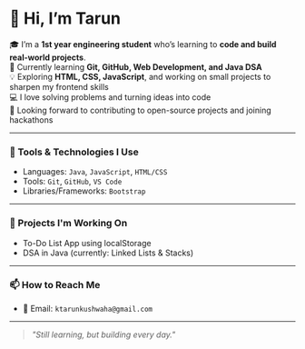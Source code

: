 # 👋 Hi, I’m Tarun

🎓 I’m a **1st year engineering student** who’s learning to **code and build real-world projects**.  
🌱 Currently learning **Git, GitHub, Web Development, and Java DSA**  
💡 Exploring **HTML, CSS, JavaScript**, and working on small projects to sharpen my frontend skills   
💻 I love solving problems and turning ideas into code  
🚀 Looking forward to contributing to open-source projects and joining hackathons  

---

### 🧰 Tools & Technologies I Use

- Languages: `Java`, `JavaScript`, `HTML/CSS`
- Tools: `Git`, `GitHub`, `VS Code`
- Libraries/Frameworks: `Bootstrap`

---

### 🔭 Projects I'm Working On

- To-Do List App using localStorage
- DSA in Java (currently: Linked Lists & Stacks)

---

### 📫 How to Reach Me

- 📧 Email: `ktarunkushwaha@gmail.com`

---

> *"Still learning, but building every day."*


<!---
hiitarun1/hiitarun1 is a ✨ special ✨ repository because its `README.md` (this file) appears on your GitHub profile.
You can click the Preview link to take a look at your changes.
--->

